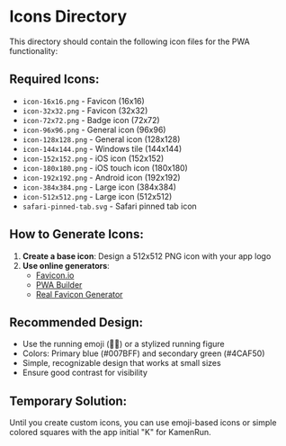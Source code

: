 # Icons Directory

This directory should contain the following icon files for the PWA functionality:

## Required Icons:
- `icon-16x16.png` - Favicon (16x16)
- `icon-32x32.png` - Favicon (32x32)
- `icon-72x72.png` - Badge icon (72x72)
- `icon-96x96.png` - General icon (96x96)
- `icon-128x128.png` - General icon (128x128)
- `icon-144x144.png` - Windows tile (144x144)
- `icon-152x152.png` - iOS icon (152x152)
- `icon-180x180.png` - iOS touch icon (180x180)
- `icon-192x192.png` - Android icon (192x192)
- `icon-384x384.png` - Large icon (384x384)
- `icon-512x512.png` - Large icon (512x512)
- `safari-pinned-tab.svg` - Safari pinned tab icon

## How to Generate Icons:

1. **Create a base icon**: Design a 512x512 PNG icon with your app logo
2. **Use online generators**: 
   - [Favicon.io](https://favicon.io/)
   - [PWA Builder](https://www.pwabuilder.com/)
   - [Real Favicon Generator](https://realfavicongenerator.net/)

## Recommended Design:
- Use the running emoji (🏃‍♂️) or a stylized running figure
- Colors: Primary blue (#007BFF) and secondary green (#4CAF50)
- Simple, recognizable design that works at small sizes
- Ensure good contrast for visibility

## Temporary Solution:
Until you create custom icons, you can use emoji-based icons or simple colored squares with the app initial "K" for KamenRun. 